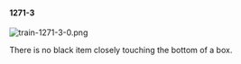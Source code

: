 #### 1271-3
![train-1271-3-0.png](https://github.com/lil-lab/nlvr/raw/master/nlvr/train/images/2/train-1271-3-0.png "train-1271-3-0.png")

There is no black item closely touching the bottom of a box.